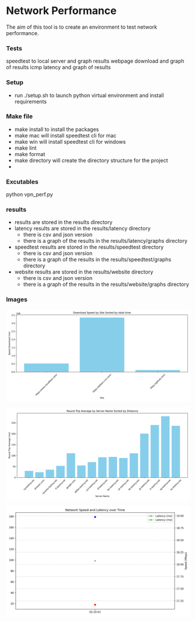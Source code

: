 # Network Performance 
The aim of this tool is to create an environment to test network performance.

### Tests
speedtest to local server and graph results
webpage download and graph of results
icmp latency and graph of results

### Setup
- run ./setup.sh to launch python virtual environment and install requirements

### Make file
- make install to install the packages
- make mac will install speedtest cli for mac
- make win will install speedtest cli for windows
- make lint 
- make format 
- make directory will create the directory structure for the project
- 
### Excutables
python vpn_perf.py 


### results
- results are stored in the results directory
- latency results are stored in the results/latency directory
  - there is csv and json version 
  - there is a graph of the results in the results/latency/graphs directory
- speedtest results are stored in the results/speedtest directory
  - there is csv and json version 
  - there is a graph of the results in the results/speedtest/graphs directory
- website results are stored in the results/website directory
  - there is csv and json version 
  - there is a graph of the results in the results/website/graphs directory
  
### Images
![img_1.png](img_1.png)

![img.png](img.png)

![img_2.png](img_2.png)
